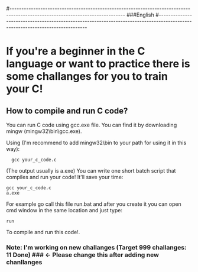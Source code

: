 #------------------------------------------------------------------------------------------------------------------------------
###English
#------------------------------------------------------------------------------------------------------------------------------
# If you're a beginner in the C language or want to practice there is some challanges for you to train your C! #

## How to compile and run C code? ##
You can run C code using gcc.exe file. You can find it by downloading mingw (mingw32\bin\gcc.exe).

Using (I'm recommend to add mingw32\bin to your path for using it in this way):
```batch
  gcc your_c_code.c
```
(The output usually is a.exe)
You can write one short batch script that compiles and run your code! It'll save your time:
```batch
gcc your_c_code.c
a.exe
```

For example go call this file run.bat and after you create it you can open cmd window in the same location and just type:
```batch
run
```
To compile and run this code!.

### Note: I'm working on new challanges (Target 999 challanges: 11 Done) ### <- Please change this after adding new chanllanges

